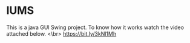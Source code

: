 # IUMS
This is a java GUI Swing project. To know how it works watch the video attached below. <\br>
https://bit.ly/3kNl1Mh
